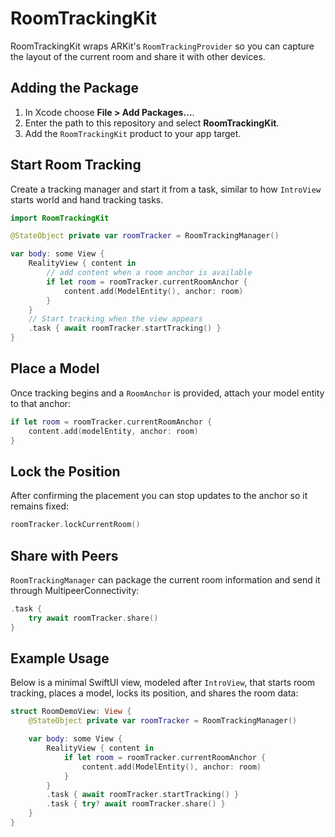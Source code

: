 # RoomTrackingKit

RoomTrackingKit wraps ARKit's `RoomTrackingProvider` so you can capture the layout of the current room and share it with other devices.

## Adding the Package
1. In Xcode choose **File > Add Packages…**.
2. Enter the path to this repository and select **RoomTrackingKit**.
3. Add the `RoomTrackingKit` product to your app target.

## Start Room Tracking
Create a tracking manager and start it from a task, similar to how `IntroView` starts world and hand tracking tasks.

```swift
import RoomTrackingKit

@StateObject private var roomTracker = RoomTrackingManager()

var body: some View {
    RealityView { content in
        // add content when a room anchor is available
        if let room = roomTracker.currentRoomAnchor {
            content.add(ModelEntity(), anchor: room)
        }
    }
    // Start tracking when the view appears
    .task { await roomTracker.startTracking() }
}
```

## Place a Model
Once tracking begins and a `RoomAnchor` is provided, attach your model entity to that anchor:

```swift
if let room = roomTracker.currentRoomAnchor {
    content.add(modelEntity, anchor: room)
}
```

## Lock the Position
After confirming the placement you can stop updates to the anchor so it remains fixed:

```swift
roomTracker.lockCurrentRoom()
```

## Share with Peers
`RoomTrackingManager` can package the current room information and send it through MultipeerConnectivity:

```swift
.task {
    try await roomTracker.share()
}
```

## Example Usage
Below is a minimal SwiftUI view, modeled after `IntroView`, that starts room tracking, places a model, locks its position, and shares the room data:

```swift
struct RoomDemoView: View {
    @StateObject private var roomTracker = RoomTrackingManager()

    var body: some View {
        RealityView { content in
            if let room = roomTracker.currentRoomAnchor {
                content.add(ModelEntity(), anchor: room)
            }
        }
        .task { await roomTracker.startTracking() }
        .task { try? await roomTracker.share() }
    }
}
```
